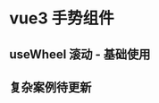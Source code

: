 # vue3 手势组件

## useWheel 滚动 - 基础使用

<preview path="@demo/useWheel/src/app.vue" title="useWheel" description="vue3 滚动，简单使用案例" />

## 复杂案例待更新
